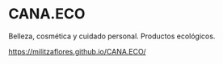 # CANA.ECO
Belleza, cosmética y cuidado personal. Productos ecológicos.

https://militzaflores.github.io/CANA.ECO/
